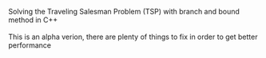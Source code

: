 Solving the Traveling Salesman Problem (TSP) with branch and bound method in C++<br /><br />
This is an alpha verion, there are plenty of things to fix in order to get better performance
